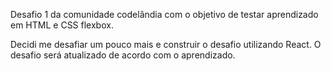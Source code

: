 Desafio 1 da comunidade codelândia com o objetivo de testar aprendizado em HTML e CSS flexbox. 

Decidi me desafiar um pouco mais e construir o desafio utilizando React. O desafio será atualizado de acordo com o aprendizado.
